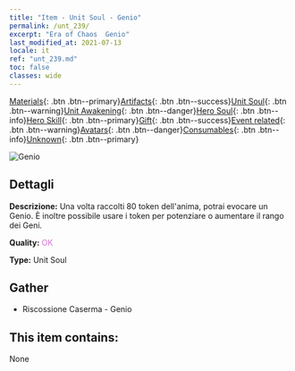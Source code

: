 ```yaml
---
title: "Item - Unit Soul - Genio"
permalink: /unt_239/
excerpt: "Era of Chaos  Genio"
last_modified_at: 2021-07-13
locale: it
ref: "unt_239.md"
toc: false
classes: wide
---
```

 [Materials](/ItemsIT/){: .btn .btn--primary}[Artifacts](/ItemsIT/Artifacts/){: .btn .btn--success}[Unit Soul](/ItemsIT/UnitSoul/){: .btn .btn--warning}[Unit Awakening](/ItemsIT/UnitAwakening/){: .btn .btn--danger}[Hero Soul](/ItemsIT/HeroSoul/){: .btn .btn--info}[Hero Skill](/ItemsIT/HeroSkill/){: .btn .btn--primary}[Gift](/ItemsIT/Gift/){: .btn .btn--success}[Event related](/ItemsIT/Events/){: .btn .btn--warning}[Avatars](/ItemsIT/Avatars/){: .btn .btn--danger}[Consumables](/ItemsIT/Consumables/){: .btn .btn--info}[Unknown](/ItemsIT/Unknown/){: .btn .btn--primary}

 ![Genio](/images/u/ti_shenguai.jpg)

## Dettagli
 **Descrizione:** Una volta raccolti 80 token dell'anima, potrai evocare un Genio. È inoltre possibile usare i token per potenziare o aumentare il rango dei Geni.

 **Quality:** <span style="color: #DA70D6">OK</span>

 **Type:** Unit Soul

## Gather

*    Riscossione Caserma - Genio 

## This item contains:

  None

